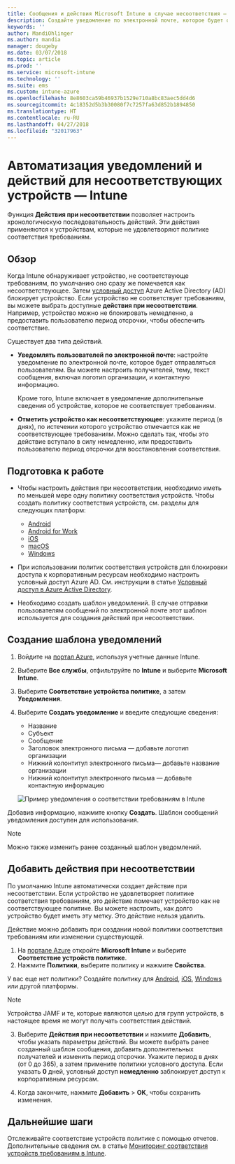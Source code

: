 ```yaml
---
title: Сообщения и действия Microsoft Intune в случае несоответствия — Azure | Документы Майкрософт
description: Создайте уведомление по электронной почте, которое будет отправляться несоответствующему устройству. Добавьте действия, которые будут выполняться, когда устройство будет помечено как не соответствующее, например укажите период отсрочки для восстановления соответствия или создайте расписание для блокировки доступа до восстановления соответствия. Настройте эти параметры с помощью Microsoft Intune в Azure.
keywords: ''
author: MandiOhlinger
ms.author: mandia
manager: dougeby
ms.date: 03/07/2018
ms.topic: article
ms.prod: ''
ms.service: microsoft-intune
ms.technology: ''
ms.suite: ems
ms.custom: intune-azure
ms.openlocfilehash: 8e8603ca59b46937b1529e710a8bc83aec5dd4d6
ms.sourcegitcommit: 4c18352d5b3b30080f7c7257fa63d852b1894850
ms.translationtype: HT
ms.contentlocale: ru-RU
ms.lasthandoff: 04/27/2018
ms.locfileid: "32017963"
---
```

# <a name="automate-email-and-add-actions-for-noncompliant-devices---intune"></a>Автоматизация уведомлений и действий для несоответствующих устройств — Intune

Функция **Действия при несоответствии** позволяет настроить хронологическую последовательность действий. Эти действия применяются к устройствам, которые не удовлетворяют политике соответствия требованиям. 

## <a name="overview"></a>Обзор
Когда Intune обнаруживает устройство, не соответствующе требованиям, по умолчанию оно сразу же помечается как несоответствующее. Затем [условный доступ](https://docs.microsoft.com/azure/active-directory/active-directory-conditional-access-azure-portal) Azure Active Directory (AD) блокирует устройство. Если устройство не соответствует требованиям, вы можете выбрать доступные **действия при несоответствии**. Например, устройство можно не блокировать немедленно, а предоставить пользователю период отсрочки, чтобы обеспечить соответствие.

Существует два типа действий.

- **Уведомлять пользователей по электронной почте**: настройте уведомление по электронной почте, которое будет отправляться пользователям. Вы можете настроить получателей, тему, текст сообщения, включая логотип организации, и контактную информацию.

    Кроме того, Intune включает в уведомление дополнительные сведения об устройстве, которое не соответствует требованиям.

- **Отметить устройство как несоответствующее**: укажите период (в днях), по истечении которого устройство отмечается как не соответствующее требованиям. Можно сделать так, чтобы это действие вступало в силу немедленно, или предоставить пользователю период отсрочки для восстановления соответствия.

## <a name="before-you-begin"></a>Подготовка к работе

- Чтобы настроить действия при несоответствии, необходимо иметь по меньшей мере одну политику соответствия устройств. Чтобы создать политику соответствия устройств, см. разделы для следующих платформ:

  - [Android](compliance-policy-create-android.md)
  - [Android for Work](compliance-policy-create-android-for-work.md)
  - [iOS](compliance-policy-create-ios.md)
  - [macOS](compliance-policy-create-mac-os.md)
  - [Windows](compliance-policy-create-windows.md)

- При использовании политик соответствия устройств для блокировки доступа к корпоративным ресурсам необходимо настроить условный доступ Azure AD. См. инструкции в статье [Условный доступ в Azure Active Directory](https://docs.microsoft.com/azure/active-directory/active-directory-conditional-access-azure-portal).

- Необходимо создать шаблон уведомлений. В случае отправки пользователям сообщений по электронной почте этот шаблон используется для создания действий при несоответствии.

## <a name="create-a-notification-message-template"></a>Создание шаблона уведомлений

1. Войдите на [портал Azure](https://portal.azure.com), используя учетные данные Intune. 
2. Выберите **Все службы**, отфильтруйте по **Intune** и выберите **Microsoft Intune**.
3. Выберите **Соответствие устройства политике**, а затем **Уведомления**. 
4. Выберите **Создать уведомление** и введите следующие сведения:

   - Название
   - Субъект
   - Сообщение
   - Заголовок электронного письма — добавьте логотип организации
   - Нижний колонтитул электронного письма— добавьте название организации
   - Нижний колонтитул электронного письма — добавьте контактную информацию

   ![Пример уведомления о соответствии требованиям в Intune](./media/actionsfornoncompliance-1.PNG)

Добавив информацию, нажмите кнопку **Создать**. Шаблон сообщений уведомления доступен для использования.

> [!NOTE]
> Можно также изменить ранее созданный шаблон уведомлений.

## <a name="add-actions-for-noncompliance"></a>Добавить действия при несоответствии

По умолчанию Intune автоматически создает действие при несоответствии. Если устройство не удовлетворяет политике соответствия требованиям, это действие помечает устройство как не соответствующее политике. Вы можете настроить, как долго устройство будет иметь эту метку. Это действие нельзя удалить.

Действие можно добавить при создании новой политики соответствия требованиям или изменении существующей. 

1. На [портале Azure](https://portal.azure.com) откройте **Microsoft Intune** и выберите **Соответствие устройств политике**.
2. Нажмите **Политики**, выберите политику и нажмите **Свойства**. 

  У вас еще нет политики? Создайте политику для [Android](compliance-policy-create-android.md), [iOS](compliance-policy-create-ios.md), [Windows](compliance-policy-create-windows.md) или другой платформы.
  
  > [!NOTE]
  > Устройства JAMF и те, которые являются целью для групп устройств, в настоящее время не могут получать соответствия действий.

3. Выберите **Действия при несоответствии** и нажмите **Добавить**, чтобы указать параметры действий. Вы можете выбрать ранее созданный шаблон сообщения, добавить дополнительных получателей и изменить период отсрочки. Укажите период в днях (от 0 до 365), а затем примените политики условного доступа. Если указать **0** дней, условный доступ **немедленно** заблокирует доступ к корпоративным ресурсам.

4. Когда закончите, нажмите **Добавить** > **OK**, чтобы сохранить изменения.

## <a name="next-steps"></a>Дальнейшие шаги
Отслеживайте соответствие устройств политике с помощью отчетов. Дополнительные сведения см. в статье [Мониторинг соответствия устройств требованиям в Intune](device-compliance-monitor.md).
